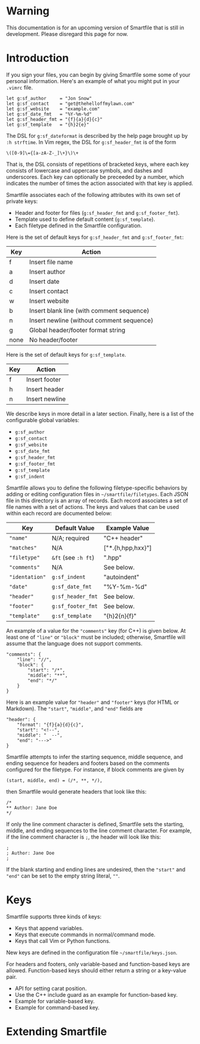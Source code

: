 <!--
  ** File Name: documentation.md
  ** Author:    Aditya Ramesh
  ** Date:      01/20/2014
  ** Contact:   _@adityaramesh.com
-->

# Warning

This documentation is for an upcoming version of Smartfile that is still in
development. Please disregard this page for now.

# Introduction

If you sign your files, you can begin by giving Smartfile some some of your
personal information. Here's an example of what you might put in your `.vimrc`
file.

	let g:sf_author     = "Jon Snow"
	let g:sf_contact    = "get@thehelloffmylawn.com"
	let g:sf_website    = "example.com"
	let g:sf_date_fmt   = "%Y-%m-%d"
	let g:sf_header_fmt = "{f}{a}{d}{c}"
	let g:sf_template   = "{h}2{e}"

The DSL for `g:sf_dateformat` is described by the help page brought up by `:h
strftime`. In Vim regex, the DSL for `g:sf_header_fmt` is of the form

	\([0-9]\={[a-zA-Z-_]\+}\)\+

That is, the DSL consists of repetitions of bracketed keys, where each key
consists of lowercase and uppercase symbols, and dashes and underscores. Each
key can optionally be preceeded by a number, which indicates the number of times
the action associated with that key is applied.

Smartfile associates each of the following attributes with its own set of
private keys:

  - Header and footer for files (`g:sf_header_fmt` and `g:sf_footer_fmt`).
  - Template used to define default content (`g:sf_template`).
  - Each filetype defined in the Smartfile configuration.

Here is the set of default keys for `g:sf_header_fmt` and `g:sf_footer_fmt`:

| Key   | Action                                    |
| ----- | ----------------------------------------- |
| f     | Insert file name                          |
| a     | Insert author                             |
| d     | Insert date                               |
| c     | Insert contact                            |
| w     | Insert website                            |
| b     | Insert blank line (with comment sequence) |
| n     | Insert newline (without comment sequence) |
| g     | Global header/footer format string        |
| none  | No header/footer                          |

Here is the set of default keys for `g:sf_template`.

| Key   | Action           |
| ----- | ---------------- |
| f     | Insert footer    |
| h     | Insert header    |
| n     | Insert newline   |

We describe keys in more detail in a later section. Finally, here is a list of
the configurable global variables:

  - `g:sf_author`
  - `g:sf_contact`
  - `g:sf_website`
  - `g:sf_date_fmt`
  - `g:sf_header_fmt`
  - `g:sf_footer_fmt`
  - `g:sf_template`
  - `g:sf_indent`

Smartfile allows you to define the following filetype-specific behaviors by
adding or editing configuration files in `~/smartfile/filetypes`. Each JSON file
in this directory is an array of records. Each record associates a set of file
names with a set of actions. The keys and values that can be used within each
record are documented below:

| Key            | Default Value       | Example Value     |
| -------------- | ------------------- | ----------------- |
| `"name"`       | N/A; required       | "C++ header"      |
| `"matches"`    | N/A                 | ["*.{h,hpp,hxx}"] |
| `"filetype"`   | `&ft` (see `:h ft`) | ".hpp"            |
| `"comments"`   | N/A                 | See below.        |
| `"identation"` | `g:sf_indent`       | "autoindent"      |
| `"date"`       | `g:sf_date_fmt`     | "%Y-%m-%d"        |
| `"header"`     | `g:sf_header_fmt`   | See below.        |
| `"footer"`     | `g:sf_footer_fmt`   | See below.        |
| `"template"`   | `g:sf_template`     | "{h}2{n}{f}"      |

An example of a value for the `"comments"` key (for C++) is given below.  At
least one of `"line"` or `"block"` must be included; otherwise, Smartfile will
assume that the language does not support comments.

	"comments": {
		"line": "//",
		"block": {
			"start": "/*",
			"middle": "**",
			"end": "*/"
		}
	}

Here is an example value for `"header"` and `"footer"` keys (for HTML or
Markdown). The `"start"`, `"middle"`, and `"end"` fields are 

	"header": {
		"format": "{f}{a}{d}{c}",
		"start": "<!--",
		"middle": "  --",
		"end": "--->"
	}

Smartfile attempts to infer the starting sequence, middle sequence, and ending
sequence for headers and footers based on the comments configured for the
filetype. For instance, if block comments are given by

	(start, middle, end) = (/*, **, */),

then Smartfile would generate headers that look like this:

	/*
	** Author: Jane Doe
	*/

If only the line comment character is defined, Smartfile sets the starting,
middle, and ending sequences to the line comment character. For example, if the
line comment character is `;`, the header will look like this:

	;
	; Author: Jane Doe
	;

If the blank starting and ending lines are undesired, then the `"start"` and
`"end"` can be set to the empty string literal, `""`.

# Keys

Smartfile supports three kinds of keys:

  - Keys that append variables.
  - Keys that execute commands in normal/command mode.
  - Keys that call Vim or Python functions.

New keys are defined in the configuration file `~/smartfile/keys.json`.

For headers and footers, only variable-based and function-based keys are
allowed. Function-based keys should either return a string or a key-value pair.

- API for setting carat position.
- Use the C++ include guard as an example for function-based key.
- Example for variable-based key.
- Example for command-based key.

# Extending Smartfile
